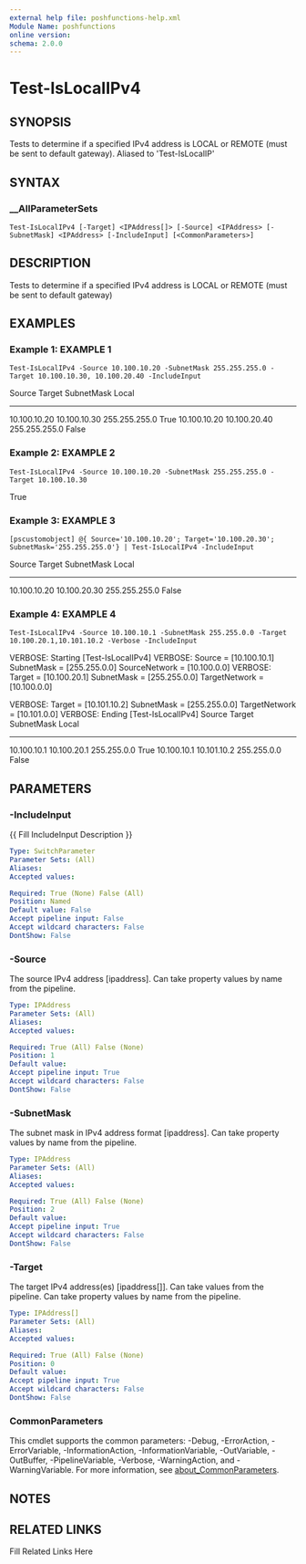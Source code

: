 ```yaml
---
external help file: poshfunctions-help.xml
Module Name: poshfunctions
online version: 
schema: 2.0.0
---
```


# Test-IsLocalIPv4

## SYNOPSIS

Tests to determine if a specified IPv4 address is LOCAL or REMOTE (must be sent to default gateway). Aliased to 'Test-IsLocalIP'

## SYNTAX

### __AllParameterSets

```
Test-IsLocalIPv4 [-Target] <IPAddress[]> [-Source] <IPAddress> [-SubnetMask] <IPAddress> [-IncludeInput] [<CommonParameters>]
```

## DESCRIPTION

Tests to determine if a specified IPv4 address is LOCAL or REMOTE (must be sent to default gateway)


## EXAMPLES

### Example 1: EXAMPLE 1

```
Test-IsLocalIPv4 -Source 10.100.10.20 -SubnetMask 255.255.255.0 -Target 10.100.10.30, 10.100.20.40 -IncludeInput
```

Source       Target       SubnetMask    Local
------       ------       ----------    -----
10.100.10.20 10.100.10.30 255.255.255.0  True
10.100.10.20 10.100.20.40 255.255.255.0 False





### Example 2: EXAMPLE 2

```
Test-IsLocalIPv4 -Source 10.100.10.20 -SubnetMask 255.255.255.0 -Target 10.100.10.30
```

True





### Example 3: EXAMPLE 3

```
[pscustomobject] @{ Source='10.100.10.20'; Target='10.100.20.30'; SubnetMask='255.255.255.0'} | Test-IsLocalIPv4 -IncludeInput
```

Source       Target       SubnetMask    Local
------       ------       ----------    -----
10.100.10.20 10.100.20.30 255.255.255.0 False





### Example 4: EXAMPLE 4

```
Test-IsLocalIPv4 -Source 10.100.10.1 -SubnetMask 255.255.0.0 -Target 10.100.20.1,10.101.10.2 -Verbose -IncludeInput
```

VERBOSE: Starting [Test-IsLocalIPv4]
VERBOSE: Source = [10.100.10.1] SubnetMask = [255.255.0.0] SourceNetwork = [10.100.0.0]
VERBOSE: Target = [10.100.20.1] SubnetMask = [255.255.0.0] TargetNetwork = [10.100.0.0]

VERBOSE: Target = [10.101.10.2] SubnetMask = [255.255.0.0] TargetNetwork = [10.101.0.0]
VERBOSE: Ending [Test-IsLocalIPv4]
Source      Target      SubnetMask  Local
------      ------      ----------  -----
10.100.10.1 10.100.20.1 255.255.0.0  True
10.100.10.1 10.101.10.2 255.255.0.0 False






## PARAMETERS

### -IncludeInput

{{ Fill IncludeInput Description }}

```yaml
Type: SwitchParameter
Parameter Sets: (All)
Aliases: 
Accepted values: 

Required: True (None) False (All)
Position: Named
Default value: False
Accept pipeline input: False
Accept wildcard characters: False
DontShow: False
```

### -Source

The source IPv4 address [ipaddress].
Can take property values by name from the pipeline.

```yaml
Type: IPAddress
Parameter Sets: (All)
Aliases: 
Accepted values: 

Required: True (All) False (None)
Position: 1
Default value: 
Accept pipeline input: True
Accept wildcard characters: False
DontShow: False
```

### -SubnetMask

The subnet mask in IPv4 address format [ipaddress].
Can take property values by name from the pipeline.

```yaml
Type: IPAddress
Parameter Sets: (All)
Aliases: 
Accepted values: 

Required: True (All) False (None)
Position: 2
Default value: 
Accept pipeline input: True
Accept wildcard characters: False
DontShow: False
```

### -Target

The target IPv4 address(es) [ipaddress[]].
Can take values from the pipeline.
Can take property values by name from the pipeline.

```yaml
Type: IPAddress[]
Parameter Sets: (All)
Aliases: 
Accepted values: 

Required: True (All) False (None)
Position: 0
Default value: 
Accept pipeline input: True
Accept wildcard characters: False
DontShow: False
```


### CommonParameters

This cmdlet supports the common parameters: -Debug, -ErrorAction, -ErrorVariable, -InformationAction, -InformationVariable, -OutVariable, -OutBuffer, -PipelineVariable, -Verbose, -WarningAction, and -WarningVariable. For more information, see [about_CommonParameters](http://go.microsoft.com/fwlink/?LinkID=113216).

## NOTES



## RELATED LINKS

Fill Related Links Here

